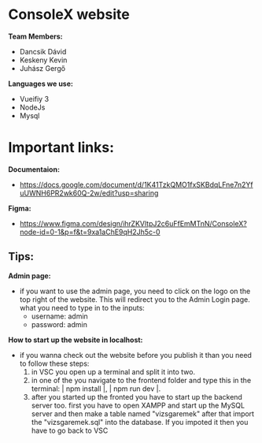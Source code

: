 # ConsoleX website
  **Team Members:**

- Dancsik Dávid
- Keskeny Kevin
- Juhász Gergő

**Languages we use:**
- Vueifiy 3
- NodeJs
- Mysql

# Important links:

**Documentaion:**
- https://docs.google.com/document/d/1K41TzkQMO1fxSKBdqLFne7n2YfuUWNH6PR2wk60Q-2w/edit?usp=sharing

**Figma:**
- https://www.figma.com/design/ihrZKVltpJ2c6uFfEmMTnN/ConsoleX?node-id=0-1&p=f&t=9xa1aChE9qH2Jh5c-0

## Tips:

**Admin page:**
- if you want to use the admin page, you need to click on the logo on the top right of the website. This will
 redirect you to the Admin Login page.
what you need to type in to the inputs:
   - username: admin
   - password: admin

**How to start up the website in localhost:**
- if you wanna check out the website before you publish it than you need to follow these steps:
   1. in VSC you open up a terminal and split it into two.
   2. in one of the you navigate to the frontend folder and type this in the terminal: | npm install |, | npm run dev |.
   3. after you started up the fronted you have to start up the backend server too. first you have to open XAMPP and start up the MySQL server and then make a table named "vizsgaremek" after that import the "vizsgaremek.sql" into the database.
      If you impoted it then you have to go back to VSC 
